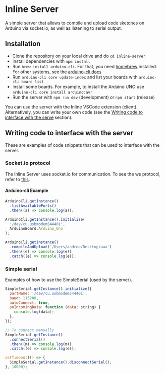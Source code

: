 # Inline Server

A simple server that allows to compile and upload code sketches on Arduino via socket.io, as well as listening to serial output.

## Installation

- Clone the repository on your local drive and do `cd inline-server`
- Install dependencies with `npm install`
- Run `brew install arduino-cli`. For that, you need [homebrew](https://brew.sh) installed. For other systems, see the [arduino-cli docs](https://arduino.github.io/arduino-cli/0.33)
- Run `arduino-cli core update-index` and list your boards with `arduino-cli board list`
- Install some boards. For example, to install the Arduino UNO use `arduino-cli core install arduino:avr`
- Run the server with `npm run dev` (development) or `npm start` (release)

You can use the server with the Inline VSCode extension (client). Alternatively, you can write your own code (see the [Writing code to interface with the serve](#writing-code-to-interface-with-the-server) section).

## Writing code to interface with the server

These are examples of code snippets that can be used to interface with the server.

### Socket.io protocol

The Inline Server uses socket.io for communication. To see the ws protocol, refer to [this](./ws_protocol.md).

#### Arduino-cli Example

```js
ArduinoCli.getInstance()
  .listAvailablePorts()
  .then((a) => console.log(a));

ArduinoCli.getInstance().initialize(
  '/dev/cu.usbmodem544401',
  ArduinoBoard.Arduino_Uno
);

ArduinoCli.getInstance()
  .compileAndUpload('/Users/andrea/Desktop/aaa')
  .then((e) => console.log(e))
  .catch((e) => console.log(e));
```

### Simple serial

Examples of how to use the SimpleSerial (used by the server).

```js
SimpleSerial.getInstance().initialize({
  portName: '/dev/cu.usbmodem544401',
  baud: 115200,
  autoConnect: true,
  onIncomingData: function (data: string) {
    console.log(data);
  },
});

// To connect manually
SimpleSerial.getInstance()
  .connectSerial()
  .then((m) => console.log(m))
  .catch((e) => console.log(e));

setTimeout(() => {
  SimpleSerial.getInstance().disconnectSerial();
}, 10000);
```
